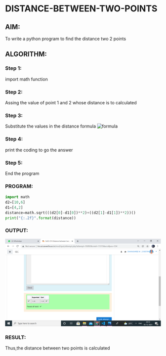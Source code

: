 # DISTANCE-BETWEEN-TWO-POINTS

## AIM:
To write a python program to find the distance two 2 points
## ALGORITHM:
### Step 1:
import math function 
### Step 2: 
Assing the value of point 1 and 2 whose distance is to calculated
### Step 3: 
Substitute the values in the distance formula  ![formula](/formula.jpg)
### Step 4: 
print the coding to go the answer
### Step 5: 
End the program 
### PROGRAM:
```Python
import math
d2=[10,6]
d1=[4,2]
distance=math.sqrt(((d2[0]-d1[0])**2)+((d2[1]-d1[1])**2))()
print("{:.2f}".format(distance))
```
### OUTPUT:
![GitHub Logo](.//image.png)

### RESULT:
Thus,the distance between two points is calculated
